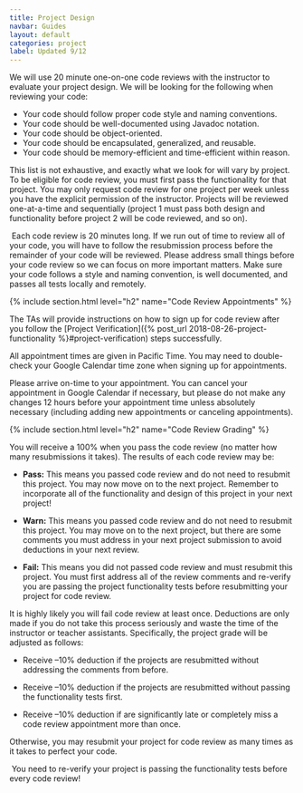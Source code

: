 ```yaml
---
title: Project Design
navbar: Guides
layout: default
categories: project
label: Updated 9/12
---
```


We will use 20 minute one-on-one code reviews with the instructor to evaluate your project design. We will be looking for the following when reviewing your code:

  - Your code should follow proper code style and naming conventions.
  - Your code should be well-documented using Javadoc notation.
  - Your code should be object-oriented.
  - Your code should be encapsulated, generalized, and reusable.
  - Your code should be memory-efficient and time-efficient within reason.

This list is not exhaustive, and exactly what we look for will vary by project. To be eligible for code review, you must first pass the functionality for that project. You may only request code review for one project per week unless you have the explicit permission of the instructor. Projects will be reviewed one-at-a-time and sequentially (project 1 must pass both design and functionality before project 2 will be code reviewed, and so on).

<p><article class="message is-warning">
  <div class="message-body">
    <i class="fas fa-hourglass-end"></i>&nbsp;Each code review is 20 minutes long. If we run out of time to review all of your code, you will have to follow the resubmission process before the remainder of your code will be reviewed. Please address small things before your code review so we can focus on more important matters. Make sure your code follows a style and naming convention, is well documented, and passes all tests locally and remotely.
  </div>
</article></p>

{% include section.html level="h2" name="Code Review Appointments" %}

The TAs will provide instructions on how to sign up for code review after you follow the [Project Verification]({% post_url 2018-08-26-project-functionality %}#project-verification) steps successfully.

All appointment times are given in Pacific Time. You may need to double-check your Google Calendar time zone when signing up for appointments.

Please arrive on-time to your appointment. You can cancel your appointment in Google Calendar if necessary, but please do not make any changes 12 hours before your appointment time unless absolutely necessary (including adding new appointments or canceling appointments).

{% include section.html level="h2" name="Code Review Grading" %}

You will receive a 100% when you pass the code review (no matter how many resubmissions it takes). The results of each code review may be:

  - **Pass:** This means you passed code review and do not need to resubmit this project. You may now move on to the next project. Remember to incorporate all of the functionality and design of this project in your next project!

  - **Warn:** This means you passed code review and do not need to resubmit this project. You may move on to the next project, but there are some comments you must address in your next project submission to avoid deductions in your next review.

  - **Fail:** This means you did not passed code review and must resubmit this project. You must first address all of the review comments and re-verify you are passing the project functionality tests before resubmitting your project for code review.

It is highly likely you will fail code review at least once. Deductions are only made if you do not take this process seriously and waste the time of the instructor or teacher assistants. Specifically, the project grade will be adjusted as follows:

  - Receive –10% deduction if the projects are resubmitted without addressing the comments from before.

  - Receive –10% deduction if the projects are resubmitted without passing the functionality tests first.

  - Receive –10% deduction if are significantly late or completely miss a code review appointment more than once.

Otherwise, you may resubmit your project for code review as many times as it takes to perfect your code.

<p><article class="message is-info">
  <div class="message-body">
    <i class="fas fa-info-circle"></i>&nbsp;You need to re-verify your project is passing the functionality tests before every code review!

  </div>
</article></p>
